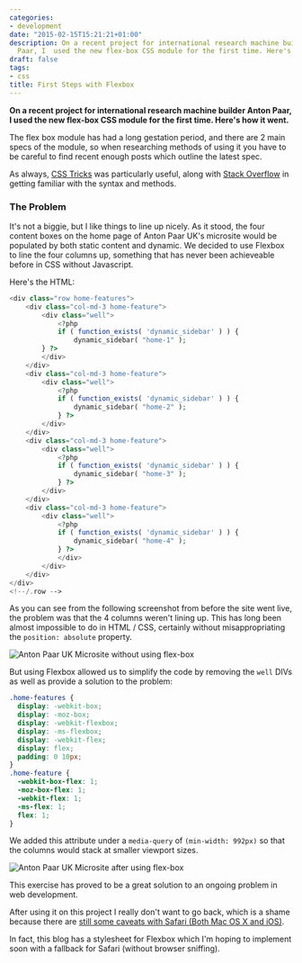 ```yaml
---
categories:
- development
date: "2015-02-15T15:21:21+01:00"
description: On a recent project for international research machine builder Anton
  Paar, I  used the new flex-box CSS module for the first time. Here's how it went.
draft: false
tags:
- css
title: First Steps with Flexbox
---
```


**On a recent project for international research machine builder Anton Paar, I  used the new flex-box CSS module for the first time. Here's how it went.**

The flex box module has had a long gestation period, and there are 2 main specs of the module, so when researching methods of using it you have to be careful to find recent enough posts which outline the latest spec.

As always, [CSS Tricks](http://css-tricks.com/snippets/css/a-guide-to-flexbox/) was particularly useful, along with [Stack Overflow](http://stackoverflow.com/questions/tagged/flexbox) in getting familiar with the syntax and methods.

### The Problem

It's not a biggie, but I like things to line up nicely. As it stood, the four content boxes on the home page of Anton Paar UK's microsite would be populated by both static content and dynamic. We decided to use Flexbox to line the four columns up, something that has never been achieveable before in CSS without Javascript.

Here's the HTML:

```php
<div class="row home-features">
	<div class="col-md-3 home-feature">
		<div class="well">
			<?php
			if ( function_exists( 'dynamic_sidebar' ) ) {
				dynamic_sidebar( "home-1" );
		} ?>
		</div>
	</div>
	<div class="col-md-3 home-feature">
		<div class="well">
			<?php
			if ( function_exists( 'dynamic_sidebar' ) ) {
				dynamic_sidebar( "home-2" );
			} ?>
		</div>
	</div>
	<div class="col-md-3 home-feature">
		<div class="well">
			<?php
			if ( function_exists( 'dynamic_sidebar' ) ) {
				dynamic_sidebar( "home-3" );
			} ?>
		</div>
	</div>
	<div class="col-md-3 home-feature">
		<div class="well">
			<?php
			if ( function_exists( 'dynamic_sidebar' ) ) {
				dynamic_sidebar( "home-4" );
			} ?>
			</div>
		</div>
	</div>
</div>
<!--/.row -->
```

As you can see from the following screenshot from before the site went live, the problem was that the 4 columns weren't lining up. This has long been almost impossible to do in HTML / CSS, certainly without misappropriating the `position: absolute` property.

![Anton Paar UK Microsite without using flex-box](/resources/antonpaar-before.png)

But using Flexbox allowed us to simplify the code by removing the `well` DIVs as well as provide a solution to the problem:

```css
.home-features {
  display: -webkit-box;
  display: -moz-box;
  display: -webkit-flexbox;
  display: -ms-flexbox;
  display: -webkit-flex;
  display: flex;
  padding: 0 10px;
}
.home-feature {
  -webkit-box-flex: 1;
  -moz-box-flex: 1;
  -webkit-flex: 1;
  -ms-flex: 1;
  flex: 1;
}
```

We added this attribute under a `media-query` of `(min-width: 992px)` so that the columns would stack at smaller viewport sizes.

![Anton Paar UK Microsite after using flex-box](/resources/antonpaar-after.png)


This exercise has proved to be a great solution to an ongoing problem in web development.

After using it on this project I really don't want to go back, which is a shame because there are [still some caveats with Safari (Both Mac OS X and iOS)](http://codepen.io/endymion1818/pen/xbPRWd "Flexbox safari test on CodePen").

In fact, this blog has a stylesheet for Flexbox which I'm hoping to implement soon with a fallback for Safari (without browser sniffing).
